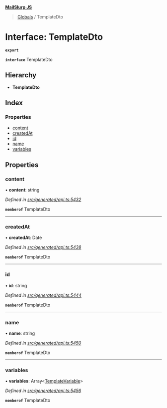**[MailSlurp JS](../README.md)**

> [Globals](../README.md) / TemplateDto

# Interface: TemplateDto

**`export`** 

**`interface`** TemplateDto

## Hierarchy

* **TemplateDto**

## Index

### Properties

* [content](templatedto.md#content)
* [createdAt](templatedto.md#createdat)
* [id](templatedto.md#id)
* [name](templatedto.md#name)
* [variables](templatedto.md#variables)

## Properties

### content

•  **content**: string

*Defined in [src/generated/api.ts:5432](https://github.com/mailslurp/mailslurp-client/blob/98c6efc/src/generated/api.ts#L5432)*

**`memberof`** TemplateDto

___

### createdAt

•  **createdAt**: Date

*Defined in [src/generated/api.ts:5438](https://github.com/mailslurp/mailslurp-client/blob/98c6efc/src/generated/api.ts#L5438)*

**`memberof`** TemplateDto

___

### id

•  **id**: string

*Defined in [src/generated/api.ts:5444](https://github.com/mailslurp/mailslurp-client/blob/98c6efc/src/generated/api.ts#L5444)*

**`memberof`** TemplateDto

___

### name

•  **name**: string

*Defined in [src/generated/api.ts:5450](https://github.com/mailslurp/mailslurp-client/blob/98c6efc/src/generated/api.ts#L5450)*

**`memberof`** TemplateDto

___

### variables

•  **variables**: Array\<[TemplateVariable](../modules/templatevariable.md)>

*Defined in [src/generated/api.ts:5456](https://github.com/mailslurp/mailslurp-client/blob/98c6efc/src/generated/api.ts#L5456)*

**`memberof`** TemplateDto
